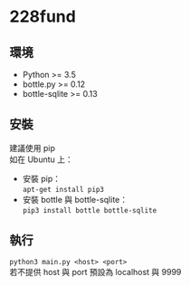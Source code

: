 # 228fund

## 環境
* Python >= 3.5
* bottle.py >= 0.12
* bottle-sqlite >= 0.13

## 安裝
建議使用 pip  
如在 Ubuntu 上：
* 安裝 pip：  
`apt-get install pip3`
* 安裝 bottle 與 bottle-sqlite：  
`pip3 install bottle bottle-sqlite`

## 執行
`python3 main.py <host> <port>`  
若不提供 host 與 port 預設為 localhost 與 9999
